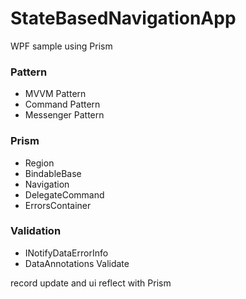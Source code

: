 # StateBasedNavigationApp
WPF sample using Prism

### Pattern
- MVVM Pattern
- Command Pattern
- Messenger Pattern
### Prism
- Region
- BindableBase
- Navigation
- DelegateCommand
- ErrorsContainer
### Validation
- INotifyDataErrorInfo
- DataAnnotations Validate

record update and ui reflect with Prism
